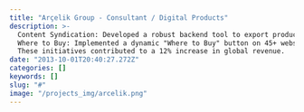 ```yaml
---
title: "Arçelik Group - Consultant / Digital Products"
description: >-
  Content Syndication: Developed a robust backend tool to export product information to local marketplaces, bolstering visibility.
  Where to Buy: Implemented a dynamic "Where to Buy" button on 45+ websites without an e-commerce store. This button displayed real-time prices and marketplace information on the Product Detail Page, guiding visitors to shop directly from marketplaces.
  These initiatives contributed to a 12% increase in global revenue.
date: "2013-10-01T20:40:27.272Z"
categories: []
keywords: []
slug: "#"
image: "/projects_img/arcelik.png"
---
```

